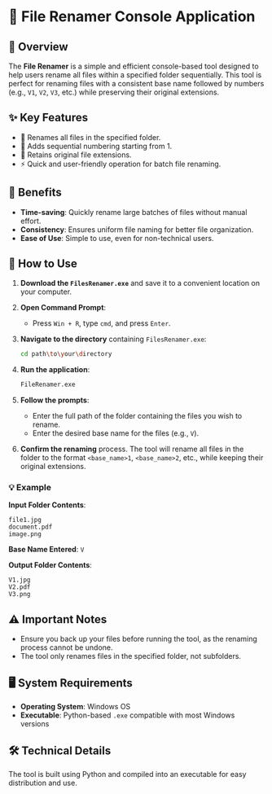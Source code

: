 # 📁 File Renamer Console Application

## 📝 Overview
The **File Renamer** is a simple and efficient console-based tool designed to help users rename all files within a specified folder sequentially. This tool is perfect for renaming files with a consistent base name followed by numbers (e.g., `V1`, `V2`, `V3`, etc.) while preserving their original extensions.

## ✨ Key Features
- 🔄 Renames all files in the specified folder.
- 🔢 Adds sequential numbering starting from 1.
- 📄 Retains original file extensions.
- ⚡ Quick and user-friendly operation for batch file renaming.

## 🌟 Benefits
- **Time-saving**: Quickly rename large batches of files without manual effort.
- **Consistency**: Ensures uniform file naming for better file organization.
- **Ease of Use**: Simple to use, even for non-technical users.

## 🚀 How to Use
1. **Download the `FilesRenamer.exe`** and save it to a convenient location on your computer.
2. **Open Command Prompt**:
   - Press `Win + R`, type `cmd`, and press `Enter`.
3. **Navigate to the directory** containing `FilesRenamer.exe`:
   ```bash
   cd path\to\your\directory
4. **Run the application**:
   ```bash
   FileRenamer.exe
   ```

5. **Follow the prompts**:
   - Enter the full path of the folder containing the files you wish to rename.
   - Enter the desired base name for the files (e.g., `V`).

6. **Confirm the renaming** process. The tool will rename all files in the folder to the format `<base_name>1`, `<base_name>2`, etc., while keeping their original extensions.

### 💡 Example
**Input Folder Contents**:
```
file1.jpg
document.pdf
image.png
```

**Base Name Entered**: `V`

**Output Folder Contents**:
```
V1.jpg
V2.pdf
V3.png
```

## ⚠️ Important Notes
- Ensure you back up your files before running the tool, as the renaming process cannot be undone.
- The tool only renames files in the specified folder, not subfolders.

## 🖥️ System Requirements
- **Operating System**: Windows OS
- **Executable**: Python-based `.exe` compatible with most Windows versions

## 🛠️ Technical Details
The tool is built using Python and compiled into an executable for easy distribution and use.
